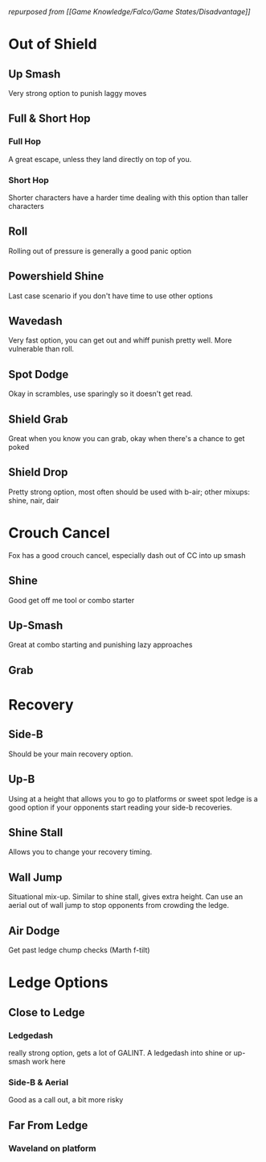 *repurposed from [[Game Knowledge/Falco/Game States/Disadvantage]]*
# Out of Shield
## Up Smash
Very strong option to punish laggy moves
## Full & Short Hop
### Full Hop
A great escape, unless they land directly on top of you.
### Short Hop
Shorter characters have a harder time dealing with this option than taller characters
## Roll
Rolling out of pressure is generally a good panic option
## Powershield Shine
Last case scenario if you don't have time to use other options
## Wavedash
Very fast option, you can get out and whiff punish pretty well. More vulnerable than roll.
## Spot Dodge
Okay in scrambles, use sparingly so it doesn't get read.
## Shield Grab
Great when you know you can grab, okay when there's a chance to get poked
## Shield Drop
Pretty strong option, most often should be used with b-air; other mixups: shine, nair, dair
# Crouch Cancel
Fox has a good crouch cancel, especially dash out of CC into up smash
## Shine
Good get off me tool or combo starter
## Up-Smash
Great at combo starting and punishing lazy approaches
## Grab
# Recovery
## Side-B
Should be your main recovery option.
## Up-B
Using at a height that allows you to go to platforms or sweet spot ledge is a good option if your opponents start reading your side-b recoveries.
## Shine Stall
Allows you to change your recovery timing. 
## Wall Jump
Situational mix-up. Similar to shine stall, gives extra height.  Can use an aerial out of wall jump to stop opponents from crowding the ledge.
## Air Dodge
Get past ledge chump checks (Marth f-tilt)
# Ledge Options
## Close to Ledge
### Ledgedash
really strong option, gets a lot of GALINT. A ledgedash into shine or up-smash work here
### Side-B & Aerial
Good as a call out, a bit more risky
## Far From Ledge
### Waveland on platform